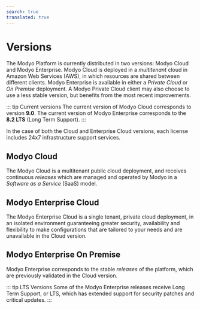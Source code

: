 ```yaml
---
search: true
translated: true
---
```


# Versions

The Modyo Platform is currently distributed in two versions: Modyo Cloud and Modyo Enterprise. Modyo Cloud is deployed in a _multitenant_ cloud in Amazon Web Services (AWS), in which resources are shared between different clients. Modyo Enterprise is available in either a _Private Cloud_ or _On Premise_ deployment. A Modyo Private Cloud client may also choose to use a less stable version, but benefits from the most recent improvements.

::: tip Current versions
The current version of Modyo Cloud corresponds to version **9.0**. The current version of Modyo Enterprise corresponds to the **8.2 LTS** (Long Term Support).
:::

In the case of both the Cloud and Enterprise Cloud versions, each license includes 24x7 infrastructure support services.

## Modyo Cloud
The Modyo Cloud is a multitenant public cloud deployment, and receives continuous _releases_ which are managed and operated by Modyo in a _Software as a Service_ (SaaS) model.


## Modyo Enterprise Cloud
The Modyo Enterprise Cloud is a single tenant, private cloud deployment, in an isolated environment guaranteeing greater security, availability and flexibility to make configurations that are tailored to your needs and are unavailable in the Cloud version.


## Modyo Enterprise On Premise
Modyo Enterprise corresponds to the stable _releases_ of the platform, which are previously validated in the Cloud version.

::: tip LTS Versions
Some of the Modyo Enterprise releases receive Long Term Support, or LTS, which has extended support for security patches and critical updates.
:::

